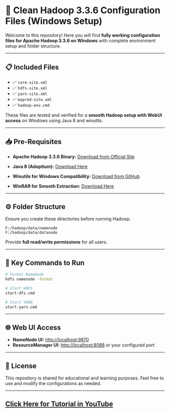 # 📂 Clean Hadoop 3.3.6 Configuration Files (Windows Setup)

Welcome to this repository!
Here you will find **fully working configuration files for Apache Hadoop 3.3.6 on Windows** with complete environment setup and folder structure.

---

## 📋 Included Files

* ✅ `core-site.xml`
* ✅ `hdfs-site.xml`
* ✅ `yarn-site.xml`
* ✅ `mapred-site.xml`
* ✅ `hadoop-env.cmd`

These files are tested and verified for a **smooth Hadoop setup with WebUI access** on Windows using Java 8 and winutils.

---

## 📥 Pre-Requisites

* **Apache Hadoop 3.3.6 Binary:**
  [Download from Official Site](https://hadoop.apache.org/releases.html)

* **Java 8 (Adoptium):**
  [Download Here](https://adoptium.net/temurin/releases/?version=8&os=any&arch=any)

* **Winutils for Windows Compatibility:**
  [Download from GitHub](https://github.com/cdarlint/winutils)

* **WinRAR for Smooth Extraction:**
  [Download Here](https://www.win-rar.com/predownload.html?&L=0)

---

## ⚙️ Folder Structure

Ensure you create these directories before running Hadoop:

```text
F:/hadoop/data/namenode
F:/hadoop/data/datanode
```

Provide **full read/write permissions** for all users.

---

## 🚀 Key Commands to Run

```bash
# Format NameNode
hdfs namenode -format

# Start HDFS
start-dfs.cmd

# Start YARN
start-yarn.cmd
```

---

## 🌐 Web UI Access

* **NameNode UI:** [http://localhost:9870](http://localhost:9870)
* **ResourceManager UI:** [http://localhost:8088](http://localhost:8088) or your configured port

---

## 📜 License

This repository is shared for educational and learning purposes. Feel free to use and modify the configurations as needed.

---

## [Click Here for Tutorial in YouTube](https://youtu.be/tZby7ED_CBc)
